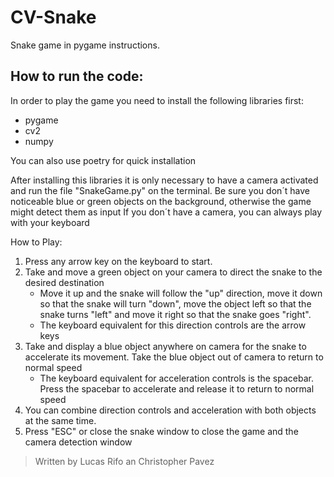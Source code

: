 # CV-Snake
Snake game in pygame instructions.

## How to run the code:
In order to play the game you need to install the following libraries first:
- pygame
- cv2
- numpy

You can also use poetry for quick installation

After installing this libraries it is only necessary to have a camera activated and run the file "SnakeGame.py" on the terminal.
Be sure you don´t have noticeable blue or green objects on the background, otherwise the game might detect them as input
If you don´t have a camera, you can always play with your keyboard

How to Play: 
1) Press any arrow key on the keyboard to start. 
2) Take and move a green object on your camera to direct the snake to the desired destination
   -  Move it up and the snake will follow the "up" direction, move it down so that the snake will turn "down", move the object left so that the snake turns "left" and move it right so that the snake goes "right".
   - The keyboard equivalent for this direction controls are the arrow keys
3) Take and display a blue object anywhere on camera for the snake to accelerate its movement. Take the blue object out of camera to return to normal speed
   - The keyboard equivalent for acceleration controls is the spacebar. Press the spacebar to accelerate and release it to return to normal speed
4) You can combine direction controls and acceleration with both objects at the same time.
5) Press "ESC" or close the snake window to close the game and the camera detection window

>Written by Lucas Rifo an Christopher Pavez
